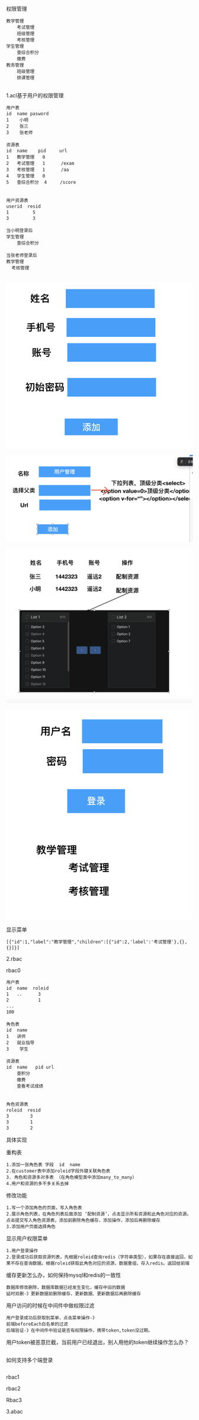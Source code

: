权限管理

~~~
教学管理
    考试管理
    班级管理
    考核管理
学生管理
    查综合积分
    缴费
教务管理
    班级管理
    排课管理
    
~~~

1.acl基于用户的权限管理

~~~
用户表
id  name pasword
1    小明
2    张三
3    张老师

资源表
id  name    pid     url
1   教学管理   0
2   考试管理   1      /exam
3   考核管理   1      /aa
4   学生管理   0
5   查综合积分  4     /score


用户资源表
userid  resid
1         5
3         3

当小明登录后
学生管理 
    查综合积分
    
当张老师登录后
教学管理
  考核管理
  
~~~

![image-20241015090705949](Images/image-20241015090705949.png)

![image-20241015091028215](Images/image-20241015091028215.png)

![image-20241015091701045](Images/image-20241015091701045.png)

![image-20241015092911420](Images/image-20241015092911420.png)

显示菜单

~~~
[{"id":1,"label":"教学管理","children":[{"id":2,'label':'考试管理'},{},{}]}]

~~~

2.rbac

  rbac0

~~~
用户表
id  name  roleid
1   ..      3
2           1
...
100

角色表
id  name
1   讲师
2   就业指导
3    学生

资源表
id  name   pid url
    查积分
    缴费
    查看考试成绩
    

角色资源表
roleid  resid
3        3
3        1
3        2

~~~

具体实现

重构表

~~~
1.添加一张角色表 字段  id  name
2.在customer表中添加roleid字段外键关联角色表
3. 角色和资源多对多表 （在角色模型类中添加many_to_many）
4.用户和资源的多不多关系去掉

~~~

修改功能

~~~
1.写一个添加角色的页面，写入角色表
2.展示角色列表，在角色列表后面添加 ‘配制资源’，点击显示所有资源和此角色对应的资源。点击提交写入角色资源表，添加前删除角色缓存，添加操作，添加后再删除缓存
3.添加用户页面选择角色
~~~

显示用户权限菜单

~~~
1.用户登录操作
2.登录成功后获取资源列表，先根据roleid查询redis（字符串类型），如果存在直接返回，如果不存在查询数据。根据roleid获取此角色对应的资源，数据重组，存入redis。返回给前端
~~~

缓存更新怎么办，如何保持mysql和redis的一致性

~~~
数据库修改删除，数据库数据已经发生变化，缓存中旧的数据
延时双删-》更新数据前删除缓存、更新数据、更新数据后再删除缓存
~~~

用户访问的时候在中间件中做权限过滤

~~~
用户登录成功后获取到菜单，点击菜单操作-》
前端beforeEach白名单的过滤
后端验证-》在中间件中验证是否有权限操作，携带token,token没过期。

~~~

用户token被恶意拦截，当前用户已经退出，别人用他的token继续操作怎么办？

~~~

~~~

如何支持多个端登录

~~~

~~~











rbac1

rbac2

Rbac3

3.abac

